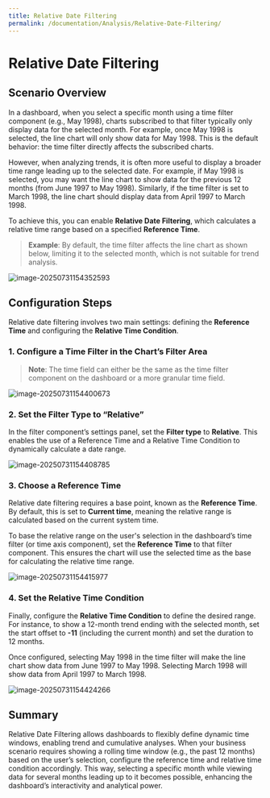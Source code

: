 ```yaml
---
title: Relative Date Filtering
permalink: /documentation/Analysis/Relative-Date-Filtering/
---
```


# Relative Date Filtering

## Scenario Overview

In a dashboard, when you select a specific month using a time filter component (e.g., May 1998), charts subscribed to that filter typically only display data for the selected month. For example, once May 1998 is selected, the line chart will only show data for May 1998. This is the default behavior: the time filter directly affects the subscribed charts.

However, when analyzing trends, it is often more useful to display a broader time range leading up to the selected date. For example, if May 1998 is selected, you may want the line chart to show data for the previous 12 months (from June 1997 to May 1998). Similarly, if the time filter is set to March 1998, the line chart should display data from April 1997 to March 1998.

To achieve this, you can enable **Relative Date Filtering**, which calculates a relative time range based on a specified **Reference Time**.

> **Example**: By default, the time filter affects the line chart as shown below, limiting it to the selected month, which is not suitable for trend analysis.

![image-20250731154352593](D:\github_projects\docs-datafor\docs\documentation\Analysis\images\image-20250731154352593.png)

## Configuration Steps

Relative date filtering involves two main settings: defining the **Reference Time** and configuring the **Relative Time Condition**.

### 1. Configure a Time Filter in the Chart’s Filter Area

> **Note**: The time field can either be the same as the time filter component on the dashboard or a more granular time field.

![image-20250731154400673](D:\github_projects\docs-datafor\docs\documentation\Analysis\images\image-20250731154400673.png)

### 2. Set the Filter Type to “Relative”

In the filter component’s settings panel, set the **Filter type** to **Relative**. This enables the use of a Reference Time and a Relative Time Condition to dynamically calculate a date range.

![image-20250731154408785](D:\github_projects\docs-datafor\docs\documentation\Analysis\images\image-20250731154408785.png)

### 3. Choose a Reference Time

Relative date filtering requires a base point, known as the **Reference Time**. By default, this is set to **Current time**, meaning the relative range is calculated based on the current system time.

To base the relative range on the user's selection in the dashboard’s time filter (or time axis component), set the **Reference Time** to that filter component. This ensures the chart will use the selected time as the base for calculating the relative time range.

![image-20250731154415977](D:\github_projects\docs-datafor\docs\documentation\Analysis\images\image-20250731154415977.png)

### 4. Set the Relative Time Condition

Finally, configure the **Relative Time Condition** to define the desired range. For instance, to show a 12-month trend ending with the selected month, set the start offset to **-11** (including the current month) and set the duration to 12 months.

Once configured, selecting May 1998 in the time filter will make the line chart show data from June 1997 to May 1998. Selecting March 1998 will show data from April 1997 to March 1998.

![image-20250731154424266](D:\github_projects\docs-datafor\docs\documentation\Analysis\images\image-20250731154424266.png)

## Summary

Relative Date Filtering allows dashboards to flexibly define dynamic time windows, enabling trend and cumulative analyses. When your business scenario requires showing a rolling time window (e.g., the past 12 months) based on the user’s selection, configure the reference time and relative time condition accordingly. This way, selecting a specific month while viewing data for several months leading up to it becomes possible, enhancing the dashboard’s interactivity and analytical power.